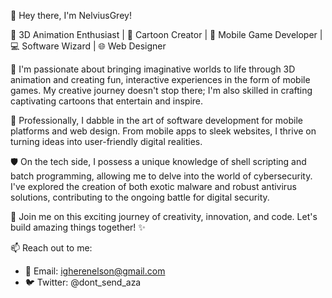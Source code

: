 👋 Hey there, I'm NelviusGrey!

🎥 3D Animation Enthusiast | 🎨 Cartoon Creator | 📱 Mobile Game Developer | 💻 Software Wizard | 🌐 Web Designer

🚀 I'm passionate about bringing imaginative worlds to life through 3D animation and creating fun, interactive experiences in the form of mobile games. My creative journey doesn't stop there; I'm also skilled in crafting captivating cartoons that entertain and inspire.

💼 Professionally, I dabble in the art of software development for mobile platforms and web design. From mobile apps to sleek websites, I thrive on turning ideas into user-friendly digital realities.

🛡️ On the tech side, I possess a unique knowledge of shell scripting and batch programming, allowing me to delve into the world of cybersecurity. I've explored the creation of both exotic malware and robust antivirus solutions, contributing to the ongoing battle for digital security.

🌟 Join me on this exciting journey of creativity, innovation, and code. Let's build amazing things together! ✨

📫 Reach out to me:
- 📧 Email: igherenelson@gmail.com
- 🐦 Twitter: @dont_send_aza
